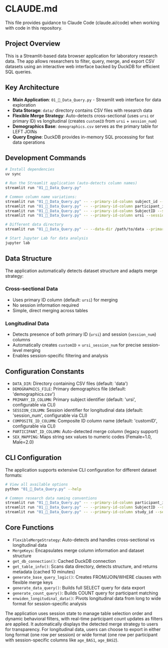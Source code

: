 # CLAUDE.md

This file provides guidance to Claude Code (claude.ai/code) when working with code in this repository.

## Project Overview

This is a Streamlit-based data browser application for laboratory research data. The app allows researchers to filter, query, merge, and export CSV datasets using an interactive web interface backed by DuckDB for efficient SQL queries.

## Key Architecture

- **Main Application**: `01_🔬_Data_Query.py` - Streamlit web interface for data exploration
- **Data Storage**: `data/` directory contains CSV files with research data
- **Flexible Merge Strategy**: Auto-detects cross-sectional (uses `ursi` or primary ID) vs longitudinal (creates `customID` from `ursi` + `session_num`)
- **Demographics Base**: `demographics.csv` serves as the primary table for LEFT JOINs
- **Query Engine**: DuckDB provides in-memory SQL processing for fast data operations

## Development Commands

```bash
# Install dependencies
uv sync

# Run the Streamlit application (auto-detects column names)
streamlit run "01_🔬_Data_Query.py"

# Common column name variations:
streamlit run "01_🔬_Data_Query.py" -- --primary-id-column subject_id --session-column timepoint
streamlit run "01_🔬_Data_Query.py" -- --primary-id-column participant_id --session-column visit
streamlit run "01_🔬_Data_Query.py" -- --primary-id-column SubjectID --session-column Session
streamlit run "01_🔬_Data_Query.py" -- --primary-id-column ursi --session-column session_num --composite-id-column participantID

# Different data directory
streamlit run "01_🔬_Data_Query.py" -- --data-dir /path/to/data --primary-id-column study_id

# Start Jupyter Lab for data analysis
jupyter lab
```

## Data Structure

The application automatically detects dataset structure and adapts merge strategy:

### Cross-sectional Data
- Uses primary ID column (default: `ursi`) for merging
- No session information required
- Simple, direct merging across tables

### Longitudinal Data  
- Detects presence of both primary ID (`ursi`) and session (`session_num`) columns
- Automatically creates `customID` = `ursi_session_num` for precise session-level merging
- Enables session-specific filtering and analysis

## Configuration Constants

- `DATA_DIR`: Directory containing CSV files (default: 'data')
- `DEMOGRAPHICS_FILE`: Primary demographics file (default: 'demographics.csv')
- `PRIMARY_ID_COLUMN`: Primary subject identifier (default: 'ursi', configurable via CLI)
- `SESSION_COLUMN`: Session identifier for longitudinal data (default: 'session_num', configurable via CLI)
- `COMPOSITE_ID_COLUMN`: Composite ID column name (default: 'customID', configurable via CLI)
- `PARTICIPANT_ID_COLUMN`: Auto-detected merge column (legacy support)
- `SEX_MAPPING`: Maps string sex values to numeric codes (Female=1.0, Male=2.0)

## CLI Configuration

The application supports extensive CLI configuration for different dataset formats:

```bash
# View all available options
python "01_🔬_Data_Query.py" --help

# Common research data naming conventions
streamlit run "01_🔬_Data_Query.py" -- --primary-id-column participant_id --session-column visit
streamlit run "01_🔬_Data_Query.py" -- --primary-id-column SubjectID --session-column Session --composite-id-column participantID
streamlit run "01_🔬_Data_Query.py" -- --primary-id-column study_id --session-column timepoint --data-dir /path/to/data
```

## Core Functions

- `FlexibleMergeStrategy`: Auto-detects and handles cross-sectional vs longitudinal data
- `MergeKeys`: Encapsulates merge column information and dataset structure
- `get_db_connection()`: Cached DuckDB connection
- `get_table_info()`: Scans data directory, detects structure, and returns metadata (cached 10 minutes)
- `generate_base_query_logic()`: Creates FROM/JOIN/WHERE clauses with flexible merge keys
- `generate_data_query()`: Builds full SELECT query for data export
- `generate_count_query()`: Builds COUNT query for participant matching
- `enwiden_longitudinal_data()`: Pivots longitudinal data from long to wide format for session-specific analysis

The application uses session state to manage table selection order and dynamic behavioral filters, with real-time participant count updates as filters are applied. It automatically displays the detected merge strategy to users for transparency. For longitudinal data, users can choose to export in either long format (one row per session) or wide format (one row per participant with session-specific columns like `age_BAS1`, `age_BAS2`).